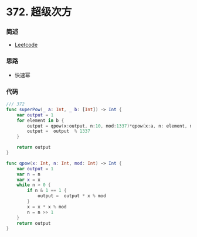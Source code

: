 # 372. 超级次方

### 简述

- [Leetcode](https://leetcode-cn.com/problems/super-pow/)

### 思路

- 快速幂

### 代码


```swift
/// 372
func superPow(_ a: Int, _ b: [Int]) -> Int {
    var output = 1
    for element in b {
        output = qpow(x:output, n:10, mod:1337)*qpow(x:a, n: element, mod:1337)
        output =  output  % 1337
    }

    return output
}

func qpow(x: Int, n: Int, mod: Int) -> Int {
    var output = 1
    var n = n
    var x = x
    while n > 0 {
        if n & 1 == 1 {
            output =  output * x % mod
        }
        x = x * x % mod
        n = n >> 1
    }
    return output
}

```